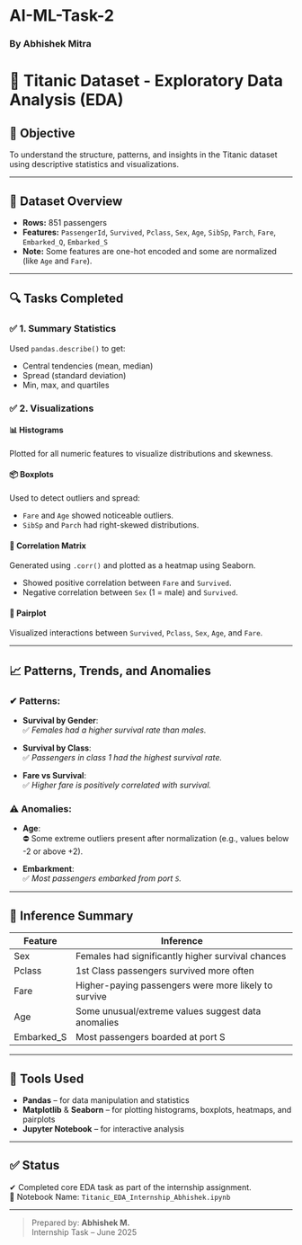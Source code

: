 # AI-ML-Task-2

### By Abhishek Mitra

# 🚢 Titanic Dataset - Exploratory Data Analysis (EDA)

## 📌 Objective
To understand the structure, patterns, and insights in the Titanic dataset using descriptive statistics and visualizations.

---

## 📂 Dataset Overview
- **Rows:** 851 passengers
- **Features:** `PassengerId`, `Survived`, `Pclass`, `Sex`, `Age`, `SibSp`, `Parch`, `Fare`, `Embarked_Q`, `Embarked_S`
- **Note:** Some features are one-hot encoded and some are normalized (like `Age` and `Fare`).

---

## 🔍 Tasks Completed

### ✅ 1. Summary Statistics

Used `pandas.describe()` to get:
- Central tendencies (mean, median)
- Spread (standard deviation)
- Min, max, and quartiles

### ✅ 2. Visualizations

#### 📊 Histograms
Plotted for all numeric features to visualize distributions and skewness.

#### 📦 Boxplots
Used to detect outliers and spread:
- `Fare` and `Age` showed noticeable outliers.
- `SibSp` and `Parch` had right-skewed distributions.

#### 🔗 Correlation Matrix
Generated using `.corr()` and plotted as a heatmap using Seaborn.
- Showed positive correlation between `Fare` and `Survived`.
- Negative correlation between `Sex` (1 = male) and `Survived`.

#### 🔄 Pairplot
Visualized interactions between `Survived`, `Pclass`, `Sex`, `Age`, and `Fare`.

---

## 📈 Patterns, Trends, and Anomalies

### ✔ Patterns:
- **Survival by Gender**:  
  ✅ *Females had a higher survival rate than males.*

- **Survival by Class**:  
  ✅ *Passengers in class 1 had the highest survival rate.*

- **Fare vs Survival**:  
  ✅ *Higher fare is positively correlated with survival.*

### ⚠ Anomalies:
- **Age**:  
  ⛔ Some extreme outliers present after normalization (e.g., values below -2 or above +2).

- **Embarkment**:  
  ✅ *Most passengers embarked from port `S`.*

---

## 🧠 Inference Summary

| Feature      | Inference |
|--------------|-----------|
| Sex          | Females had significantly higher survival chances |
| Pclass       | 1st Class passengers survived more often |
| Fare         | Higher-paying passengers were more likely to survive |
| Age          | Some unusual/extreme values suggest data anomalies |
| Embarked_S   | Most passengers boarded at port S |

---

## 📎 Tools Used

- **Pandas** – for data manipulation and statistics
- **Matplotlib** & **Seaborn** – for plotting histograms, boxplots, heatmaps, and pairplots
- **Jupyter Notebook** – for interactive analysis

---

## ✅ Status
✔ Completed core EDA task as part of the internship assignment.  
📁 Notebook Name: `Titanic_EDA_Internship_Abhishek.ipynb`

---

> Prepared by: **Abhishek M.**  
> Internship Task – June 2025  

